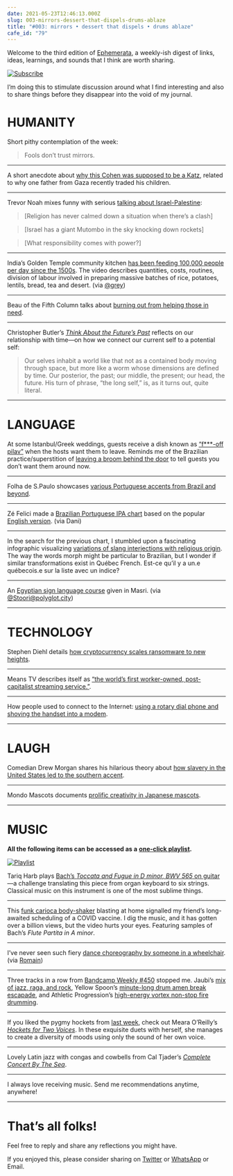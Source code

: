 ```yaml
---
date: 2021-05-23T12:46:13.000Z
slug: 003-mirrors-dessert-that-dispels-drums-ablaze
title: "#003: mirrors • dessert that dispels • drums ablaze"
cafe_id: "79"
---
```

Welcome to the third edition of [Ephemerata](https://rosano.ca/ephemerata), a weekly-ish digest of links, ideas, learnings, and sounds that I think are worth sharing.

[![Subscribe](https://static.rosano.ca/_shared/_RCSSubscribeButton.svg)](https://rosano.ca/ephemerata)

I’m doing this to stimulate discussion around what I find interesting and also to share things before they disappear into the void of my journal.

# HUMANITY

Short pithy contemplation of the week:

> Fools don’t trust mirrors.

---

A short anecdote about [why this Cohen was supposed to be a Katz](https://twitter.com/tchotchkele/status/1395146144213209089), related to why one father from Gaza recently traded his children.

---

Trevor Noah mixes funny with serious [talking about Israel-Palestine](https://youtube.com/watch?v=NeZ4yXyzUG0):

> \[Religion has never calmed down a situation when there’s a clash\]

> \[Israel has a giant Mutombo in the sky knocking down rockets\]

> \[What responsibility comes with power?\]

---

India’s Golden Temple community kitchen [has been feeding 100,000 people per day since the 1500s](https://www.youtube.com/watch?v=TT-N5wl0l-s). The video describes quantities, costs, routines, division of labour involved in preparing massive batches of rice, potatoes, lentils, bread, tea and desert. (via [@grey](https://merveilles.town/@grey/106259291819900882))

---

Beau of the Fifth Column talks about [burning out from helping those in need](https://www.youtube.com/watch?v=-Vrk2vWeQUk).

---

Christopher Butler’s [_Think About the Future’s Past_](https://www.chrbutler.com/think-about-the-futures-past) reflects on our relationship with time—on how we connect our current self to a potential self:

> Our selves inhabit a world like that not as a contained body moving through space, but more like a worm whose dimensions are defined by time. Our posterior, the past; our middle, the present; our head, the future. His turn of phrase, “the long self,” is, as it turns out, quite literal.

---

# LANGUAGE

At some Istanbul/Greek weddings, guests receive a dish known as [“f\*\*\*-off pilav”](https://twitter.com/NektariaAna/status/1392808890434265089) when the hosts want them to leave. Reminds me of the Brazilian practice/superstition of [leaving a broom behind the door](https://rioandlearn.com/brazilian-superstitions) to tell guests you don’t want them around now.

---

Folha de S.Paulo showcases [various Portuguese accents from Brazil and beyond](https://www.youtube.com/watch?v=8uFkciZLnNU).

---

Zé Felici made a [Brazilian Portuguese IPA chart](https://m.facebook.com/photo.php?fbid=461047257665356&id=100012802561168&set=a.121686114934807&source=57) based on the popular [English version](https://i.pinimg.com/originals/e9/40/92/e940925a70d38d8e5db889ed0059bcc0.png). (via Dani)

---

In the search for the previous chart, I stumbled upon a fascinating infographic visualizing [variations of slang interjections with religious origin](https://www.facebook.com/prosasdeminas/photos/varia%C3%A7%C3%B5es-da-express%C3%A3o-nossa-senhora-em-minas-gerais/2128207820561116/). The way the words morph might be particular to Brazilian, but I wonder if similar transformations exist in Québec French. Est-ce qu’il y a un.e québecois.e sur la liste avec un indice?

---

An [Egyptian sign language course](https://www.youtube.com/watch?v=Tw44A1185uc&list=PLaQzmDaYayMCuW3Y0LhKnYON8u5%5FQQYsW&t=364s) given in Masri. (via [@Stoori@polyglot.city](https://polyglot.city/@Stoori/106257153443942134))

---

# TECHNOLOGY

Stephen Diehl details [how cryptocurrency scales ransomware to new heights](https://threadreaderapp.com/thread/1395687848230199296.html).

---

Means TV describes itself as [“the world’s first worker-owned, post-capitalist streaming service.”](https://means.tv/pages/about).

---

How people used to connect to the Internet: [using a rotary dial phone and shoving the handset into a modem](https://twitter.com/chrisfralic/status/1394069922469326848).

---

# LAUGH

Comedian Drew Morgan shares his hilarious theory about [how slavery in the United States led to the southern accent](https://www.youtube.com/watch?v=LObreREaixg).

---

Mondo Mascots documents [prolific creativity in Japanese mascots](https://twitter.com/mondomascots/status/1393940124749033475).

---

# MUSIC

**All the following items can be accessed as a** [**one-click playlist**](https://go.rosano.ca/ephemerata-003-music)**.**

[![Playlist](https://static.rosano.ca/joybox/_JBXPlaylistButton.svg)](https://go.rosano.ca/ephemerata-003-music)

Tariq Harb plays [Bach’s _Toccata and Fugue in D minor, BWV 565_ on guitar](https://www.youtube.com/watch?v=6jtuTCy8RXg)—a challenge translating this piece from organ keyboard to six strings. Classical music on this instrument is one of the most sublime things.

---

This [funk carioca body-shaker](https://youtube.com/watch?v=%5FP7S2lKif-A) blasting at home signalled my friend’s long-awaited scheduling of a COVID vaccine. I dig the music, and it has gotten over a billion views, but the video hurts your eyes. Featuring samples of Bach’s _Flute Partita in A minor_.

---

I’ve never seen such fiery [dance choreography by someone in a wheelchair](https://www.youtube.com/watch?v=vHUJ0ZWUgfY&t=184s). (via [Romain](https://www.facebook.com/romain.morin.355/posts/10165122951090635))

---

Three tracks in a row from [Bandcamp Weekly #450](https://bandcamp.com/?show=450) stopped me. Jaubi’s [mix of jazz, raga, and rock](https://jaubi.bandcamp.com/track/raga-gurji-todi), Yellow Spoon’s [minute-long drum amen break escapade](https://yellowspoon.bandcamp.com/track/octopus), and Athletic Progression’s [high-energy vortex non-stop fire drumming](https://athleticprogression.bandcamp.com/track/osaka).

---

If you liked the pygmy hockets from [last week](https://cafe.rosano.ca/t/002-prescription-apps-preaching-to-the-choir-improvised-freestyles/74#music-5), check out Meara O’Reilly’s [_Hockets for Two Voices_](https://mearaoreilly.bandcamp.com/track/i). In these exquisite duets with herself, she manages to create a diversity of moods using only the sound of her own voice.

---

Lovely Latin jazz with congas and cowbells from Cal Tjader’s [_Complete Concert By The Sea_](https://www.youtube.com/watch?v=VmCj2HBZA1Q).

---

I always love receiving music. Send me recommendations anytime, anywhere!

---

# That’s all folks!

Feel free to reply and share any reflections you might have.

If you enjoyed this, please consider sharing on [Twitter](https://twitter.com/intent/tweet?url=https%3A%2F%2Fcafe.rosano.ca%2Ft%2Ftopic%2F79&text=%23Ephemerata%20003%20by%20%40rosano%3A%20mirrors%20%E2%80%A2%20dessert%20that%20dispels%20%E2%80%A2%20drums%20ablaze) or [WhatsApp](https://api.whatsapp.com/send?text=Ephemerata%20%23003%20by%20%40rosano%3A%20mirrors%20%E2%80%A2%20dessert%20that%20dispels%20%E2%80%A2%20drums%20ablaze%20https%3A%2F%2Fcafe.rosano.ca%2Ft%2Ftopic%2F79) or Email.
